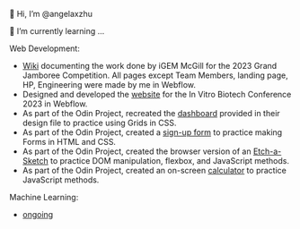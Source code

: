 👋 Hi, I’m @angelaxzhu 

🌱 I’m currently learning ...

Web Development: 
- [Wiki](https://2023.igem.wiki/mcgill/#patient) documenting the work done by iGEM McGill for the 2023 Grand Jamboree Competition. All pages except Team Members, landing page, HP, Engineering were made by me in Webflow.
- Designed and developed the [website](https://in-vitro-conference.webflow.io/) for the In Vitro Biotech Conference 2023 in Webflow. 
- As part of the Odin Project, recreated the [dashboard](https://angiexz.github.io/admin-dashboard/) provided in their design file to practice using Grids in CSS.
- As part of the Odin Project, created a [sign-up form](https://angiexz.github.io/form/) to practice making Forms in HTML and CSS.
- As part of the Odin Project, created the browser version of an [Etch-a-Sketch](https://angiexz.github.io/etch_and_sketch/) to practice DOM manipulation, flexbox, and JavaScript methods. 
- As part of the Odin Project, created an on-screen [calculator](https://angiexz.github.io/calculator/) to practice JavaScript methods.

Machine Learning: 
- [ongoing](https://github.com/angelaxzhu/MAIS202)


<!---
angelaxzhu/angelaxzhu is a ✨ special ✨ repository because its `README.md` (this file) appears on your GitHub profile.
You can click the Preview link to take a look at your changes.
--->
